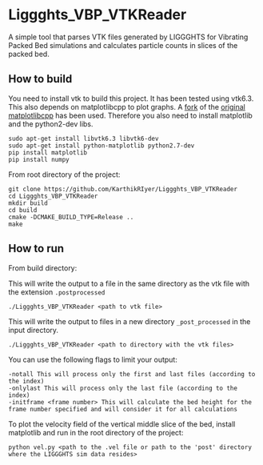 # Liggghts_VBP_VTKReader

A simple tool that parses VTK files generated by LIGGGHTS for Vibrating Packed Bed simulations and calculates particle counts in slices of the packed bed.

## How to build

You need to install vtk to build this project. It has been tested using vtk6.3.
This also depends on matplotlibcpp to plot graphs. A [fork](https://github.com/Cryoris/matplotlib-cpp) of the [original matplotlibcpp](https://github.com/lava/matplotlib-cpp) has been used. Therefore you also need to install matplotlib and the python2-dev libs.

```console
sudo apt-get install libvtk6.3 libvtk6-dev
sudo apt-get install python-matplotlib python2.7-dev
pip install matplotlib
pip install numpy
```

From root directory of the project:
```console
git clone https://github.com/KarthikRIyer/Liggghts_VBP_VTKReader
cd Liggghts_VBP_VTKReader
mkdir build
cd build
cmake -DCMAKE_BUILD_TYPE=Release ..
make
```


## How to run

From build directory:

This will write the output to a file in the same directory as the vtk file with the extension `.postprocessed`
```console
./Liggghts_VBP_VTKReader <path to vtk file>
```

This will write the output to files in a new directory `_post_processed` in the input directory.
```console
./Liggghts_VBP_VTKReader <path to directory with the vtk files>
```

You can use the following flags to limit your output:
```console
-notall This will process only the first and last files (according to the index)
-onlylast This will process only the last file (according to the index)
-initframe <frame number> This will calculate the bed height for the frame number specified and will consider it for all calculations
```

To plot the velocity field of the vertical middle slice of the bed, install matplotlib and run in the root directory of the project:
```console
python vel.py <path to the .vel file or path to the 'post' directory where the LIGGGHTS sim data resides>
```
